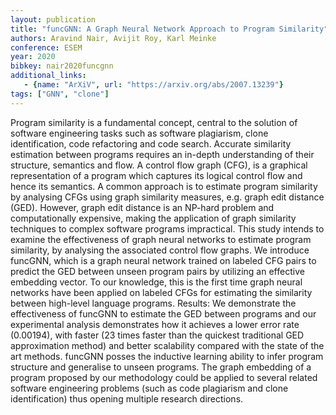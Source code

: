 ```yaml
---
layout: publication
title: "funcGNN: A Graph Neural Network Approach to Program Similarity"
authors: Aravind Nair, Avijit Roy, Karl Meinke
conference: ESEM 
year: 2020
bibkey: nair2020funcgnn
additional_links:
   - {name: "ArXiV", url: "https://arxiv.org/abs/2007.13239"}
tags: ["GNN", "clone"]
---
```

Program similarity is a fundamental concept, central to the solution of software engineering tasks such as software plagiarism, clone identification, code refactoring and code search. Accurate similarity estimation between programs requires an in-depth understanding of their structure, semantics and flow. A control flow graph (CFG), is a graphical representation of a program which captures its logical control flow and hence its semantics. A common approach is to estimate program similarity by analysing CFGs using graph similarity measures, e.g. graph edit distance (GED). However, graph edit distance is an NP-hard problem and computationally expensive, making the application of graph similarity techniques to complex software programs impractical. This study intends to examine the effectiveness of graph neural networks to estimate program similarity, by analysing the associated control flow graphs. We introduce funcGNN, which is a graph neural network trained on labeled CFG pairs to predict the GED between unseen program pairs by utilizing an effective embedding vector. To our knowledge, this is the first time graph neural networks have been applied on labeled CFGs for estimating the similarity between high-level language programs. Results: We demonstrate the effectiveness of funcGNN to estimate the GED between programs and our experimental analysis demonstrates how it achieves a lower error rate (0.00194), with faster (23 times faster than the quickest traditional GED approximation method) and better scalability compared with the state of the art methods. funcGNN posses the inductive learning ability to infer program structure and generalise to unseen programs. The graph embedding of a program proposed by our methodology could be applied to several related software engineering problems (such as code plagiarism and clone identification) thus opening multiple research directions. 
